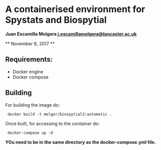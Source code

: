 # A containerised environment for Spystats and Biospytial

**Juan Escamilla Molgora <j.escamillamolgora@lancaster.ac.uk>**

** November 8, 2017 **

## Requirements:
* Docker engine
* Docker compose

## Building
For building the image do:
   
     docker build -t molgor/biospytial3:automatic .

Once built, for accessing to the container do:

     docker-compose up -d

**YOu need to be in the same directory as the docker-compose.yml file.**




